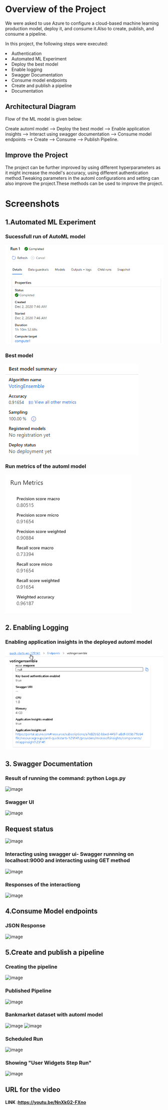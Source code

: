 
# Overview of the Project
We were asked to use Azure to configure a cloud-based machine learning production model, deploy it, and consume it.Also to create, publish, and consume a pipeline.

<p>In this project, the following steps were executed:
  <li>Authentication</li>
<li>Automated ML Experiment</li>
<li>Deploy the best model</li>
<li>Enable logging</li>
<li>Swagger Documentation</li>
<li>Consume model endpoints</li>
<li>Create and publish a pipeline</li>
<li>Documentation</li></p>

## Architectural Diagram
Flow of the ML model is given below:

Create automl model --> Deploy the best model --> Enable application insights --> Interact using swagger documentation --> Consume model endpoints --> Create --> Consume --> Publish Pipeline.
## Improve the Project
The project can be further improved by using different hyperparameters as it might increase the model's accuracy, using different authentication method.Tweaking parameters in the automl configurations and setting can also improve the project.These methods can be used
to improve the project.
# Screenshots

## 1.Automated ML Experiment

### Sucessfull run of AutoML model



![](https://github.com/Nupurgopali/nd00333_AZMLND_C2/blob/master/screenshot/completed.PNG?raw=true)


### Best model 

![](https://raw.githubusercontent.com/Nupurgopali/nd00333_AZMLND_C2/master/screenshot/bestmodel.PNG)

### Run metrics of the automl model


![](https://raw.githubusercontent.com/Nupurgopali/nd00333_AZMLND_C2/master/screenshot/bestmetric2.PNG)

## 2. Enabling Logging 

### Enabling application insights in the deployed automl model


![](https://raw.githubusercontent.com/Nupurgopali/nd00333_AZMLND_C2/master/screenshot/enable_application_insights.PNG)

## 3. Swagger Documentation
### Result of running the command: python Logs.py

![image](https://user-images.githubusercontent.com/53776611/102201688-74571480-3eec-11eb-98a8-f1cd5ed76a66.png)

### Swagger UI

![image](https://user-images.githubusercontent.com/53776611/102200443-dca4f680-3eea-11eb-8b08-2d75bb3ae8a8.png)

## Request status

![image](https://user-images.githubusercontent.com/53776611/102200977-86848300-3eeb-11eb-88e7-f89eda6e2474.png)

### Interacting using swagger ui- Swagger runnning on localhost:9000 and interacting using GET method

![image](https://user-images.githubusercontent.com/53776611/102199483-b03caa80-3ee9-11eb-9837-651bdac04dbd.png)

### Responses of the interactiong

![image](https://user-images.githubusercontent.com/53776611/102200259-a0719600-3eea-11eb-95a8-3ffa4051b6d0.png)

## 4.Consume Model endpoints

### JSON Response
![image](https://user-images.githubusercontent.com/53776611/102201385-06aae880-3eec-11eb-8381-4ff7d2e0d337.png)

## 5.Create and publish a pipeline

### Creating the pipeline

![image](https://user-images.githubusercontent.com/53776611/102201871-a9fbfd80-3eec-11eb-8320-86e4222b8145.png)

### Published Pipeline

![image](https://user-images.githubusercontent.com/53776611/102201954-c6983580-3eec-11eb-9b68-a84358455c17.png)

### Bankmarket dataset with automl model

![image](https://user-images.githubusercontent.com/53776611/102202395-432b1400-3eed-11eb-9c8e-76b332c87773.png)
![image](https://user-images.githubusercontent.com/53776611/102202457-550cb700-3eed-11eb-8a3a-e8b67032c3b2.png)

### Scheduled Run

![image](https://user-images.githubusercontent.com/53776611/102202568-7ff70b00-3eed-11eb-9a5b-2c4d01c6785f.png)

### Showing "User Widgets Step Run"

![image](https://user-images.githubusercontent.com/53776611/102202652-9d2bd980-3eed-11eb-9123-0d9653d63719.png)

## URL for the video
#### LINK :https://youtu.be/NnXkG2-FXno
